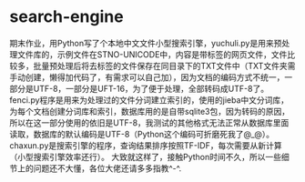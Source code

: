 # search-engine
期末作业，用Python写了个本地中文文件小型搜索引擎，yuchuli.py是用来预处理文件库的，示例文件在STNO-UNICODE中，内容是带标签的网页文件，文件比较多，批量预处理后将去标签的文件保存在同目录下的TXT文件中（TXT文件夹需手动创建，懒得加代码了，有需求可以自己加），因为文档的编码方式不统一，一部分是UTF-8，一部分是UFT-16，为了便于处理，全部转码成UTF-8了。
fenci.py程序是用来为处理过的文件分词建立索引的，使用的jieba中文分词库，为每个文档创建分词库和索引，数据库用的是自带sqlite3包，因为转码的原因，所以在这一部分使用的依旧是UTF-8，我测试的其他格式无法正常从数据库里面读取，数据库的默认编码是UTF-8（Python这个编码可折磨死我了@_@）。
chaxun.py是搜索引擎的程序，查询结果排序按照TF-IDF，每次需要从新计算（小型搜索引擎效率还行）。
大致就这样了，接触Python时间不久，所以一些细节上的问题还不大懂，各位大佬还请多多指教^-^.
